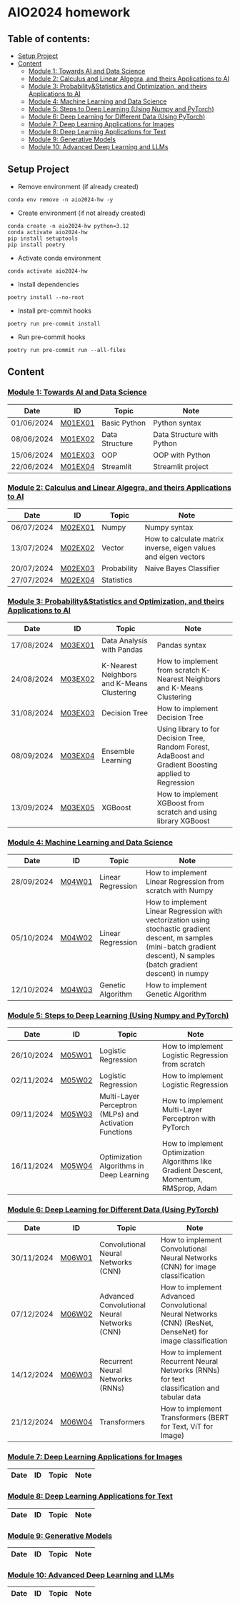 # AIO2024 homework
## Table of contents:
- [Setup Project](#setup-project)
- [Content](#content)
    - [Module 1: Towards AI and Data Science](#module-1-towards-ai-and-data-science)
    - [Module 2: Calculus and Linear Algegra, and theirs Applications to AI](#module-2-calculus-and-linear-algegra-and-theirs-applications-to-ai)
    - [Module 3: Probability&Statistics and Optimization, and theirs Applications to AI](#module-3-probability-statistics-and-optimization-and-theirs-applications-to-ai)
    - [Module 4: Machine Learning and Data Science](#module-4-machine-learning-and-data-science)
    - [Module 5: Steps to Deep Learning (Using Numpy and PyTorch)](./module-5)
    - [Module 6: Deep Learning for Different Data (Using PyTorch)](./module-6)
    - [Module 7: Deep Learning Applications for Images](./module-7)
    - [Module 8: Deep Learning Applications for Text](./module-8)
    - [Module 9: Generative Models](./module-9)
    - [Module 10: Advanced Deep Learning and LLMs](./module-10)
    
## Setup Project

- Remove environment (if already created)

```
conda env remove -n aio2024-hw -y
```

- Create environment (if not already created)

```
conda create -n aio2024-hw python=3.12
conda activate aio2024-hw
pip install setuptools
pip install poetry
```

- Activate conda environment

```
conda activate aio2024-hw
```

- Install dependencies

```
poetry install --no-root
```

- Install pre-commit hooks

```
poetry run pre-commit install
```

- Run pre-commit hooks

```
poetry run pre-commit run --all-files
```

## Content
<!-- 
Comment this since github sanitize this style tag
<style>
    table {
        width: 85%;
        margin: 4% auto;
    }
    table th {
        text-align: center;
    }
    table th:first-child {
        width: 5%;
    }
    table th:nth-child(2) {
        width: 5%;
    }
    table th:nth-child(3) {
        width: 30%;
    }
    table th:nth-child(4) {
        width: 60%;
    }
</style> 
-->

### [Module 1: Towards AI and Data Science](./module-1)
|Date|ID|Topic|Note|
|---|---|---|---|
|01/06/2024|[M01EX01](./module-1/01_06_2024_M01EX01)|Basic Python|Python syntax|
|08/06/2024|[M01EX02](./module-1/08_06_2024_M01EX02)|Data Structure|Data Structure with Python|
|15/06/2024|[M01EX03](./module-1/15_06_2024_M01EX03)|OOP|OOP with Python|
|22/06/2024|[M01EX04](./module-1/22_06_2024_M01EX04)|Streamlit|Streamlit project|

### [Module 2: Calculus and Linear Algegra, and theirs Applications to AI](./module-2)
|Date|ID|Topic|Note|
|---|---|---|---|
|06/07/2024|[M02EX01](./module-2/06_07_2024_M02EX01)|Numpy|Numpy syntax|
|13/07/2024|[M02EX02](./module-2/13_07_2024_M02EX02)|Vector|How to calculate matrix inverse, eigen values and eigen vectors|
|20/07/2024|[M02EX03](./module-2/20_07_2024_M02EX03)|Probability|Naive Bayes Classifier|
|27/07/2024|[M02EX04](./module-2/27_07_2024_M02EX04)|Statistics||

### [Module 3: Probability&Statistics and Optimization, and theirs Applications to AI](./module-3)
|Date|ID|Topic|Note|
|---|---|---|---|
|17/08/2024|[M03EX01](./module-3/17_08_2024_M03EX01)|Data Analysis with Pandas|Pandas syntax|
|24/08/2024|[M03EX02](./module-3/24_08_2024_M03EX02)|K-Nearest Neighbors and K-Means Clustering|How to implement from scratch K-Nearest Neighbors and K-Means Clustering|
|31/08/2024|[M03EX03](./module-3/31_08_2024_M03EX03)|Decision Tree|How to implement Decision Tree|
|08/09/2024|[M03EX04](./module-3/08_09_2024_M03EX04)|Ensemble Learning|Using library to for Decision Tree, Random Forest, AdaBoost and Gradient Boosting applied to Regression|
|13/09/2024|[M03EX05](./module-3/13_09_2024_M03EX05)|XGBoost|How to implement XGBoost from scratch and using library XGBoost|

### [Module 4: Machine Learning and Data Science](./module-4)
|Date|ID|Topic|Note|
|---|---|---|---|
|28/09/2024|[M04W01](./module-4/28_09_2024_M04W01)|Linear Regression|How to implement Linear Regression from scratch with Numpy|
|05/10/2024|[M04W02](./module-4/05_10_2024_M04W02)|Linear Regression|How to implement Linear Regression with vectorization using stochastic gradient descent, m samples (mini-batch gradient descent), N samples (batch gradient descent) in numpy|
|12/10/2024|[M04W03](./module-4/12_10_2024_M04W03)|Genetic Algorithm|How to implement Genetic Algorithm|

### [Module 5: Steps to Deep Learning (Using Numpy and PyTorch)](./module-5)
|Date|ID|Topic|Note|
|---|---|---|---|
|26/10/2024|[M05W01](./module-5/26_10_2024_M05W01)|Logistic Regression|How to implement Logistic Regression from scratch|
|02/11/2024|[M05W02](./module-5/02_11_2024_M05W02)|Logistic Regression|How to implement Logistic Regression|
|09/11/2024|[M05W03](./module-5/09_11_2024_M05W03)|Multi-Layer Perceptron (MLPs) and Activation Functions|How to implement Multi-Layer Perceptron with PyTorch
|16/11/2024|[M05W04](./module-5/16_11_2024_M05W04)|Optimization Algorithms in Deep Learning|How to implement Optimization Algorithms like Gradient Descent, Momentum, RMSprop, Adam|

### [Module 6: Deep Learning for Different Data (Using PyTorch)](./module-6)
|Date|ID|Topic|Note|
|---|---|---|---|
|30/11/2024|[M06W01](./module-6/30_11_2024_M06W01)|Convolutional Neural Networks (CNN)|How to implement Convolutional Neural Networks (CNN) for image classification|
|07/12/2024|[M06W02](./module-6/07_12_2024_M06W02)|Advanced Convolutional Neural Networks (CNN)|How to implement Advanced Convolutional Neural Networks (CNN) (ResNet, DenseNet) for image classification|
|14/12/2024|[M06W03](./module-6/14_12_2024_M06W03)|Recurrent Neural Networks (RNNs)|How to implement Recurrent Neural Networks (RNNs) for text classification and tabular data|
|21/12/2024|[M06W04](./module-6/21_12_2024_M06W04)|Transformers|How to implement Transformers (BERT for Text, ViT for Image)|


### [Module 7: Deep Learning Applications for Images](./module-7)
|Date|ID|Topic|Note|
|---|---|---|---|


### [Module 8: Deep Learning Applications for Text](./module-8)
|Date|ID|Topic|Note|
|---|---|---|---|


### [Module 9: Generative Models](./module-9)
|Date|ID|Topic|Note|
|---|---|---|---|


### [Module 10: Advanced Deep Learning and LLMs](./module-10)
|Date|ID|Topic|Note|
|---|---|---|---|

